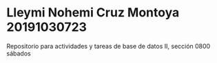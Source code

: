 # Lleymi Nohemi Cruz Montoya 20191030723
 Repositorio para actividades y tareas de base de datos II, sección 0800 sábados 
